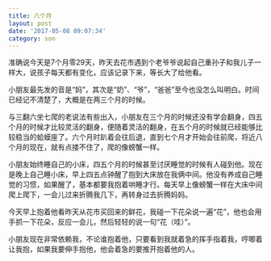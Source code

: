 ```yaml
---
title: 八个月
layout: post
date: '2017-05-08 09:07:34'
category: son
---
```


准确说今天是7个月零29天，昨天去花市遇到个老爷爷说起自己重孙子和我儿子一样大，说孩子每天都有变化，应该记录下来，等长大了给他看。

小朋友最先发的音是“妈”，其次是“奶”、“爷”，“爸爸”至今也没怎么叫明白。时间已经记不清楚了，大概是在两三个月的时候。

与三翻六坐七爬的老说法有些出入，小朋友在三个月的时候还没有学会翻身，四五个月的时候才比较灵活的翻身，便随着灵活的翻身，在五个月的时候就已经能够比较稳当的蛤蟆座了。六个月时趴着会往后退，直到七个月才开始会往前爬，将近八个月的现在，就有点搂不住了，爬的像螃蟹一样。

小朋友始终睡自己的小床，四五个月的时候甚至讨厌睡觉的时候有人碰到他。现在是晚上自己睡小床，早上四五点钟醒了抱到大床放在我俩中间。他没有养成自己睡觉的习惯，如果醒了，基本都要我抱着哄睡才行。每天早上像螃蟹一样在大床中间爬上爬下，一会儿过来折腾我几下，再转身过去折腾妈妈。

今天早上抱着他看昨天从花市买回来的鲜花，我碰一下花朵说一遍“花”，他也会用手抓一下花朵，反应一会儿，然后轻轻的说一句“花（哇）”。

小朋友现在非常依赖我，不论谁抱着他，只要看到我就着急的挥手指着我，哼唧着让我抱，如果我要伸手抱他，他会着急的要推开抱着他的人。

